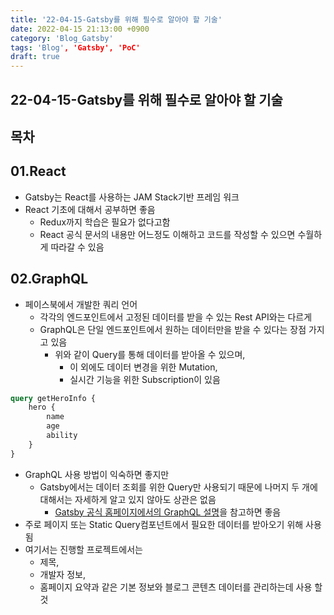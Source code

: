 ```yaml
---
title: '22-04-15-Gatsby를 위해 필수로 알아야 할 기술'
date: 2022-04-15 21:13:00 +0900
category: 'Blog_Gatsby'
tags: 'Blog', 'Gatsby', 'PoC'
draft: true
---
```


## 22-04-15-Gatsby를 위해 필수로 알아야 할 기술

## 목차

## 01.React

- Gatsby는 React를 사용하는 JAM Stack기반 프레임 워크
- React 기초에 대해서 공부하면 좋음
  - Redux까지 학습은 필요가 없다고함
  - React 공식 문서의 내용만 어느정도 이해하고 코드를 작성할 수 있으면 수월하게 따라갈 수 있음

## 02.GraphQL

- 페이스북에서 개발한 쿼리 언어
  - 각각의 엔드포인트에서 고정된 데이터를 받을 수 있는 Rest API와는 다르게 
  - GraphQL은 단일 엔드포인트에서 원하는 데이터만을 받을 수 있다는 장점 가지고 있음
    - 위와 같이 Query를 통해 데이터를 받아올 수 있으며,
      -  이 외에도 데이터 변경을 위한 Mutation,
      - 실시간 기능을 위한 Subscription이 있음

```sql
query getHeroInfo {
	hero {
		name
		age
		ability
	}
}
```

- GraphQL 사용 방법이 익숙하면 좋지만
  - Gatsby에서는 데이터 조회를 위한 Query만 사용되기 때문에 나머지 두 개에 대해서는 자세하게 알고 있지 않아도 상관은 없음
    - [Gatsby 공식 홈페이지에서의 GraphQL 설명](https://www.gatsbyjs.com/docs/conceptual/graphql-concepts)을 참고하면 좋음
- 주로 페이지 또는 Static Query컴포넌트에서 필요한 데이터를 받아오기 위해 사용됨
- 여기서는 진행할 프로젝트에서는 
  - 제목,
  -  개발자 정보, 
  - 홈페이지 요약과 같은 기본 정보와  블로그 콘텐츠 데이터를 관리하는데 사용 할 것
